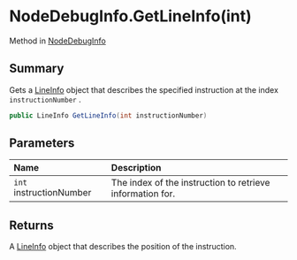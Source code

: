 # NodeDebugInfo.GetLineInfo(int)

Method in [NodeDebugInfo](/docs/api/csharp/yarn.compiler.nodedebuginfo.md)

## Summary


Gets a  [LineInfo](yarn.compiler.nodedebuginfo.lineinfo.md)  object that describes the specified
instruction at the index  `instructionNumber` .


```csharp
public LineInfo GetLineInfo(int instructionNumber)
```

## Parameters

|Name|Description|
|:---|:---|
|`int` instructionNumber|The index of the instruction to retrieve information for.|

## Returns

A  [LineInfo](yarn.compiler.nodedebuginfo.lineinfo.md)  object that describes the position
of the instruction.

